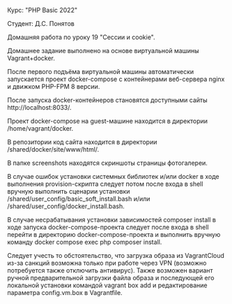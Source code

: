 Курс: "PHP Basic 2022"

Студент: Д.С. Понятов

Домашняя работа по уроку 19 "Сессии и cookie".

Домашнее задание выполнено на основе виртуальной машины Vagrant+docker.

После первого подъёма виртуальной машины автоматически запускается проект docker-compose с контейнерами веб-сервера nginx и движком PHP-FPM 8 версии.

После запуска docker-контейнеров становятся доступными сайты http://localhost:8033/.

Проект docker-compose на guest-машине находится в директории /home/vagrant/docker.

В репозитории код сайта находится в директории /shared/docker/site/www/html/.

В папке screenshots находятся скриншоты страницы фотогалереи.

В случае ошибок установки системных библиотек и/или docker в ходе выполнения provision-скрипта следует потом после входа в shell вручную выполнить сценарии установки /shared/user_config/basic_soft_install.bash и/или /shared/user_config/docker_install.bash.

В случае несрабатывания установки зависимостей composer install в ходе запуска docker-compose-проекта следует после входа в shell перейти в директорию docker-compose-проекта и выполнить вручную команду docker compose exec php composer install.

Cледует учесть то обстоятельство, что загрузка образа из VagrantCloud из-за санкций возможна только при работе через VPN (возможно потребуется также отключить антивирус). Также возможен вариант ручной предварительной загрузки файла образа и последующей его локальной установки командой vagrant box add и редактирование параметра config.vm.box в Vagrantfile.
